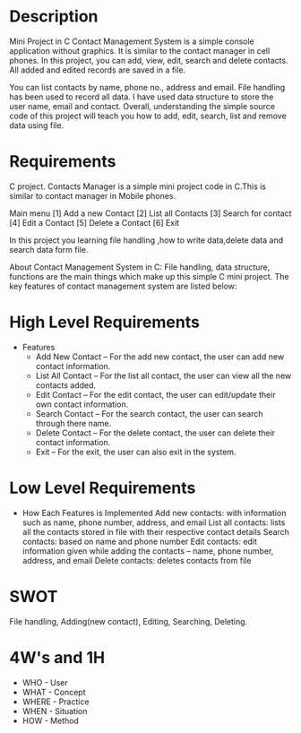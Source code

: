 # Description
Mini Project in C Contact Management System is a simple console application without graphics. It is similar to the contact manager in cell phones. In this  project, you can add, view, edit, search and delete contacts. All added and edited records are saved in a file.

You can list contacts by name, phone no., address and email. File handling has been used to record all data. I have used data structure to store the user name, email and contact. Overall, understanding the simple source code of this project will teach you how to add, edit, search, list and remove data using file.


# Requirements
C project. Contacts Manager is a simple mini project code in C.This is similar to contact manager in Mobile phones.

Main menu [1] Add a new Contact [2] List all Contacts [3] Search for contact [4] Edit a Contact [5] Delete a Contact [6] Exit

In this project you learning file handling ,how to write data,delete data and search data form file.

About Contact Management System in C: File handling, data structure, functions are the main things which make up this simple C mini project. The key features of contact management system are listed below:


# High Level Requirements
* Features
    * Add New Contact – For the add new contact, the user can add new contact information.
    * List All Contact – For the list all contact, the user can view all the new contacts added.
    * Edit Contact – For the edit contact, the user can edit/update their own contact information.
    * Search Contact – For the search contact, the user can search through there name.
    * Delete Contact – For the delete contact, the user can delete their contact information.
    * Exit – For the exit, the user can also exit in the system.

# Low Level Requirements
* How Each Features is Implemented
    Add new contacts: with information such as name, phone number, address, and email List all contacts: lists all the contacts stored in file with their respective contact details Search contacts: based on name and phone number Edit contacts: edit information given while adding the contacts – name, phone number, address, and email Delete contacts: deletes contacts from file



# SWOT
File handling, Adding(new contact), Editing, Searching, Deleting.

# 4W's and 1H
 * WHO - User
 * WHAT - Concept
 * WHERE - Practice
 * WHEN - Situation
 * HOW - Method